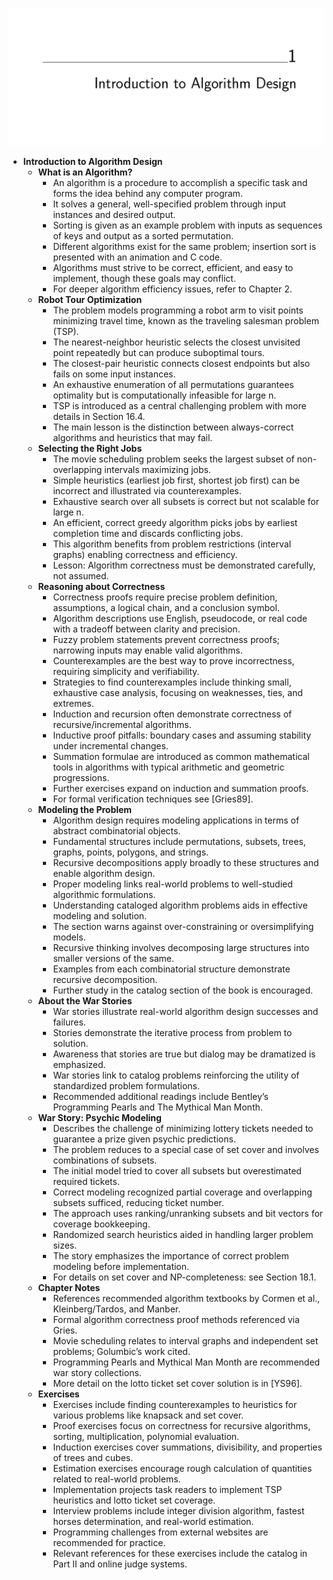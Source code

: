 ![ADM-ch01-intro](ADM-ch01-intro.best.png)

- **Introduction to Algorithm Design**
  - **What is an Algorithm?**
    - An algorithm is a procedure to accomplish a specific task and forms the idea behind any computer program.
    - It solves a general, well-specified problem through input instances and desired output.
    - Sorting is given as an example problem with inputs as sequences of keys and output as a sorted permutation.
    - Different algorithms exist for the same problem; insertion sort is presented with an animation and C code.
    - Algorithms must strive to be correct, efficient, and easy to implement, though these goals may conflict.
    - For deeper algorithm efficiency issues, refer to Chapter 2.
  - **Robot Tour Optimization**
    - The problem models programming a robot arm to visit points minimizing travel time, known as the traveling salesman problem (TSP).
    - The nearest-neighbor heuristic selects the closest unvisited point repeatedly but can produce suboptimal tours.
    - The closest-pair heuristic connects closest endpoints but also fails on some input instances.
    - An exhaustive enumeration of all permutations guarantees optimality but is computationally infeasible for large n.
    - TSP is introduced as a central challenging problem with more details in Section 16.4.
    - The main lesson is the distinction between always-correct algorithms and heuristics that may fail.
  - **Selecting the Right Jobs**
    - The movie scheduling problem seeks the largest subset of non-overlapping intervals maximizing jobs.
    - Simple heuristics (earliest job first, shortest job first) can be incorrect and illustrated via counterexamples.
    - Exhaustive search over all subsets is correct but not scalable for large n.
    - An efficient, correct greedy algorithm picks jobs by earliest completion time and discards conflicting jobs.
    - This algorithm benefits from problem restrictions (interval graphs) enabling correctness and efficiency.
    - Lesson: Algorithm correctness must be demonstrated carefully, not assumed.
  - **Reasoning about Correctness**
    - Correctness proofs require precise problem definition, assumptions, a logical chain, and a conclusion symbol.
    - Algorithm descriptions use English, pseudocode, or real code with a tradeoff between clarity and precision.
    - Fuzzy problem statements prevent correctness proofs; narrowing inputs may enable valid algorithms.
    - Counterexamples are the best way to prove incorrectness, requiring simplicity and verifiability.
    - Strategies to find counterexamples include thinking small, exhaustive case analysis, focusing on weaknesses, ties, and extremes.
    - Induction and recursion often demonstrate correctness of recursive/incremental algorithms.
    - Inductive proof pitfalls: boundary cases and assuming stability under incremental changes.
    - Summation formulae are introduced as common mathematical tools in algorithms with typical arithmetic and geometric progressions.
    - Further exercises expand on induction and summation proofs.
    - For formal verification techniques see [Gries89].
  - **Modeling the Problem**
    - Algorithm design requires modeling applications in terms of abstract combinatorial objects.
    - Fundamental structures include permutations, subsets, trees, graphs, points, polygons, and strings.
    - Recursive decompositions apply broadly to these structures and enable algorithm design.
    - Proper modeling links real-world problems to well-studied algorithmic formulations.
    - Understanding cataloged algorithm problems aids in effective modeling and solution.
    - The section warns against over-constraining or oversimplifying models.
    - Recursive thinking involves decomposing large structures into smaller versions of the same.
    - Examples from each combinatorial structure demonstrate recursive decomposition.
    - Further study in the catalog section of the book is encouraged.
  - **About the War Stories**
    - War stories illustrate real-world algorithm design successes and failures.
    - Stories demonstrate the iterative process from problem to solution.
    - Awareness that stories are true but dialog may be dramatized is emphasized.
    - War stories link to catalog problems reinforcing the utility of standardized problem formulations.
    - Recommended additional readings include Bentley’s Programming Pearls and The Mythical Man Month.
  - **War Story: Psychic Modeling**
    - Describes the challenge of minimizing lottery tickets needed to guarantee a prize given psychic predictions.
    - The problem reduces to a special case of set cover and involves combinations of subsets.
    - The initial model tried to cover all subsets but overestimated required tickets.
    - Correct modeling recognized partial coverage and overlapping subsets sufficed, reducing ticket number.
    - The approach uses ranking/unranking subsets and bit vectors for coverage bookkeeping.
    - Randomized search heuristics aided in handling larger problem sizes.
    - The story emphasizes the importance of correct problem modeling before implementation.
    - For details on set cover and NP-completeness: see Section 18.1.
  - **Chapter Notes**
    - References recommended algorithm textbooks by Cormen et al., Kleinberg/Tardos, and Manber.
    - Formal algorithm correctness proof methods referenced via Gries.
    - Movie scheduling relates to interval graphs and independent set problems; Golumbic’s work cited.
    - Programming Pearls and Mythical Man Month are recommended war story collections.
    - More detail on the lotto ticket set cover solution is in [YS96].
  - **Exercises**
    - Exercises include finding counterexamples to heuristics for various problems like knapsack and set cover.
    - Proof exercises focus on correctness for recursive algorithms, sorting, multiplication, polynomial evaluation.
    - Induction exercises cover summations, divisibility, and properties of trees and cubes.
    - Estimation exercises encourage rough calculation of quantities related to real-world problems.
    - Implementation projects task readers to implement TSP heuristics and lotto ticket set coverage.
    - Interview problems include integer division algorithm, fastest horses determination, and real-world estimation.
    - Programming challenges from external websites are recommended for practice.
    - Relevant references for these exercises include the catalog in Part II and online judge systems.
